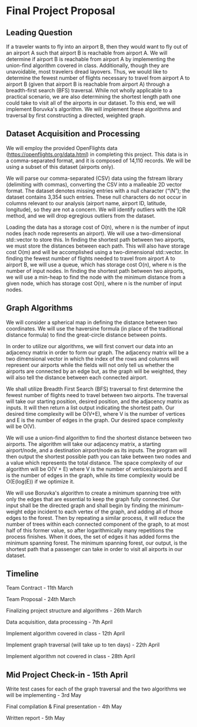 # Final Project Proposal

## Leading Question
If a traveler wants to fly into an airport B, then they would want to fly out of an airport A such that airport B is reachable from airport A. We will determine if airport B is reachable from airport A by implementing the union-find algorithm covered in class. Additionally, though they are unavoidable, most travelers dread layovers. Thus, we would like to determine the fewest number of flights necessary to travel from airport A to airport B (given that airport B is reachable from airport A) through a breadth-first search (BFS) traversal. While not wholly applicable to a practical scenario, we are also determining the shortest length path one could take to visit all of the airports in our dataset. To this end, we will implement Boruvka's algorithm. We will implement these algorithms and traversal by first constructing a directed, weighted graph.

## Dataset Acquisition and Processing
We will employ the provided OpenFlights data (https://openflights.org/data.html) in completing this project. This data is in a comma-separated format, and it is composed of 14,110 records. We will be using a subset of this dataset (airports only).

We will parse our comma-separated (CSV) data using the fstream library (delimiting with commas), converting the CSV into a malleable 2D vector format. The dataset denotes missing entries with a null character (“\N”); the dataset contains 3,354 such entries. These null characters do not occur in columns relevant to our analysis (airport name, airport ID, latitude, longitude), so they are not a concern. We will identify outliers with the IQR method, and we will drop egregious outliers from the dataset.

Loading the data has a storage cost of O(n), where n is the number of input nodes (each node represents an airport). We will use a two-dimensional std::vector to store this. In finding the shortest path between two airports, we must store the distances between each path. This will also have storage cost O(m) and will be accomplished using a two-dimensional std::vector. In finding the fewest number of flights needed to travel from airport A to airport B, we will use a queue, which has storage cost O(n), where n is the number of input nodes. In finding the shortest path between two airports, we will use a min-heap to find the node with the minimum distance from a given node, which has storage cost O(n), where n is the number of input nodes.

## Graph Algorithms
We will consider a spherical map in defining the distance between two coordinates. We will use the haversine formula (in place of the traditional distance formula) to find the great-circle distance between points.

In order to utilize our algorithms, we will first convert our data into an adjacency matrix in order to form our graph. The adjacency matrix will be a two dimensional vector in which the index of the rows and columns will represent our airports while the fields will not only tell us whether the airports are connected by an edge but, as the graph will be weighted, they will also tell the distance between each connected airport.

We shall utilize Breadth First Search (BFS) traversal to first determine the fewest number of flights need to travel between two airports. The traversal will take our starting position, desired position, and the adjacency matrix as inputs. It will then return a list output indicating the shortest path. Our desired time complexity will be O(V+E), where V is the number of vertices and E is the number of edges in the graph. Our desired space complexity will be O(V).

We will use a union-find algorithm to find the shortest distance between two airports. The algorithm will take our adjacency matrix, a starting airport/node, and a destination airport/node as its inputs. The program will then output the shortest possible path you can take between two nodes and a value which represents the total distance. The space complexity of our algorithm will be O(V + E) where V is the number of vertices/airports and E is the number of edges in the graph, while its time complexity would be O(E(log(E)) if we optimize it.

We will use Boruvka's algorithm to create a minimum spanning tree with only the edges that are essential to keep the graph fully connected. Our input shall be the directed graph and shall begin by finding the minimum-weight edge incident to each vertex of the graph, and adding all of those edges to the forest. Then by repeating a similar process, it will reduce the number of trees within each connected component of the graph, to at most half of this former value, so after logarithmically many repetitions the process finishes. When it does, the set of edges it has added forms the minimum spanning forest. The minimum spanning forest, our output,  is the shortest path that a passenger can take in order to visit all airports in our dataset. 

## Timeline 

Team Contract - 11th March

Team Proposal - 24th March 

Finalizing project structure and algorithms - 26th March 

Data acquisition, data processing - 7th April 

Implement algorithm covered in class - 12th April 

Implement graph traversal (will take up to ten days) - 22th April 

Implement algorithm not covered in class - 28th April 

## Mid Project Check-in - 15th April 

Write test cases for each of the graph traversal and the two algorithms we will be implementing - 3rd May

Final compilation & Final presentation - 4th May

Written report - 5th May
